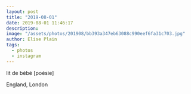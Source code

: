 ```yaml
---
layout: post
title: "2019-08-01"
date: 2019-08-01 11:46:17
description: 
image: "/assets/photos/201908/bb393a347eb63088c990eef6fa31c703.jpg"
author: Elise Plain
tags: 
  - photos
  - instagram
---
```


lit de bébé [poésie]
<p></p>
England, London